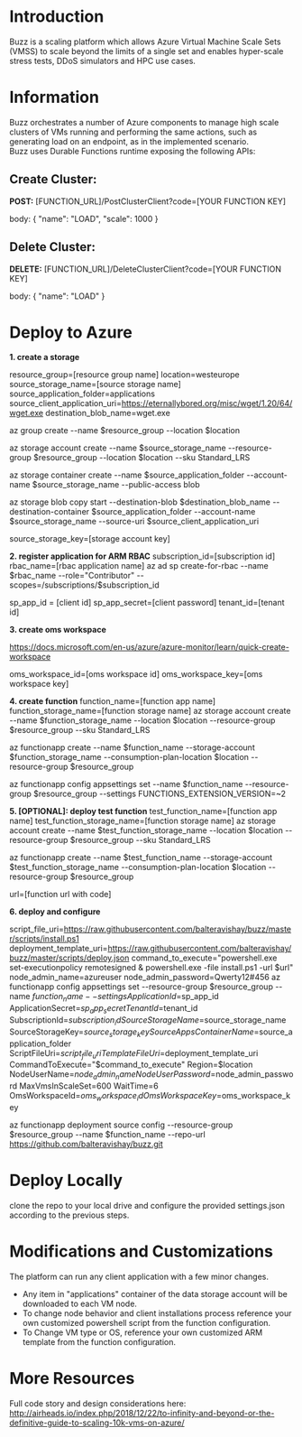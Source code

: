 # Introduction

Buzz is a scaling platform which allows Azure Virtual Machine Scale Sets (VMSS) to scale beyond the limits of a single set and enables hyper-scale stress tests, DDoS simulators and HPC use cases.

# Information

Buzz orchestrates a number of Azure components to manage high scale clusters of VMs running and performing the same actions, such as generating load on an endpoint, as in the implemented scenario.  
Buzz uses Durable Functions runtime exposing the following APIs:

## Create Cluster: 

**POST:** [FUNCTION_URL]/PostClusterClient?code=[YOUR FUNCTION KEY]

body:
{
    "name": "LOAD",
    "scale": 1000
}

## Delete Cluster: 

**DELETE:** [FUNCTION_URL]/DeleteClusterClient?code=[YOUR FUNCTION KEY]

body:
{
    "name": "LOAD"
}

# Deploy to Azure

**1. create a storage**

resource_group=[resource group name]
location=westeurope
source_storage_name=[source storage name]
source_application_folder=applications
source_client_application_uri=https://eternallybored.org/misc/wget/1.20/64/wget.exe
destination_blob_name=wget.exe

az group create --name $resource_group --location $location

az storage account create --name $source_storage_name --resource-group $resource_group --location $location --sku Standard_LRS

az storage container create --name $source_application_folder --account-name $source_storage_name --public-access blob

az storage blob copy start --destination-blob $destination_blob_name --destination-container $source_application_folder --account-name $source_storage_name --source-uri $source_client_application_uri

source_storage_key=[storage account key]

**2. register application for ARM RBAC**
subscription_id=[subscription id]
rbac_name=[rbac application name]
az ad sp create-for-rbac --name $rbac_name --role="Contributor" --scopes=/subscriptions/$subscription_id

sp_app_id = [client id]
sp_app_secret=[client password]
tenant_id=[tenant id]

**3. create oms workspace**

https://docs.microsoft.com/en-us/azure/azure-monitor/learn/quick-create-workspace

oms_workspace_id=[oms workspace id]
oms_workspace_key=[oms workspace key]

**4. create function**
function_name=[function app name]
function_storage_name=[function storage name]
az storage account create --name $function_storage_name --location $location --resource-group $resource_group --sku Standard_LRS

az functionapp create --name $function_name --storage-account $function_storage_name --consumption-plan-location $location --resource-group $resource_group 

az functionapp config appsettings set --name $function_name  --resource-group $resource_group --settings FUNCTIONS_EXTENSION_VERSION=~2

**5. [OPTIONAL]: deploy test function**
test_function_name=[function app name]
test_function_storage_name=[function storage name]
az storage account create --name $test_function_storage_name --location $location --resource-group $resource_group --sku Standard_LRS

az functionapp create --name $test_function_name --storage-account $test_function_storage_name --consumption-plan-location $location --resource-group $resource_group 

url=[function url with code]

**6. deploy and configure**

script_file_uri=https://raw.githubusercontent.com/balteravishay/buzz/master/scripts/install.ps1
deployment_template_uri=https://raw.githubusercontent.com/balteravishay/buzz/master/scripts/deploy.json
command_to_execute="powershell.exe set-executionpolicy remotesigned & powershell.exe -file install.ps1 -url $url"
node_admin_name=azureuser
node_admin_password=Qwerty12#456
az functionapp config appsettings set --resource-group $resource_group --name $function_name --settings ApplicationId=$sp_app_id ApplicationSecret=$sp_app_secret TenantId=$tenant_id SubscriptionId=$subscription_id SourceStorageName=$source_storage_name SourceStorageKey=$source_storage_key SourceAppsContainerName=$source_application_folder ScriptFileUri=$script_file_uri TemplateFileUri=$deployment_template_uri CommandToExecute="$command_to_execute" Region=$location NodeUserName=$node_admin_name NodeUserPassword=$node_admin_password MaxVmsInScaleSet=600 WaitTime=6 OmsWorkspaceId=$oms_workspace_id OmsWorkspaceKey=$oms_workspace_key

az functionapp deployment source config --resource-group $resource_group --name $function_name --repo-url https://github.com/balteravishay/buzz.git

# Deploy Locally

clone the repo to your local drive and configure the provided settings.json according to the previous steps.

# Modifications and Customizations

The platform can run any client application with a few minor changes.

* Any item in "applications" container of the data storage account will be downloaded to each VM node.
* To change node behavior and client installations process reference your own customized powershell script from the function configuration.
* To Change VM type or OS, reference your own customized ARM template from the function configuration.

# More Resources

Full code story and design considerations here: http://airheads.io/index.php/2018/12/22/to-infinity-and-beyond-or-the-definitive-guide-to-scaling-10k-vms-on-azure/
